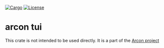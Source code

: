 [![Cargo](https://img.shields.io/badge/crates.io-v0.1.0-orange)](https://crates.io/crates/arcon_tui)
[![License](https://img.shields.io/badge/License-AGPL--3.0--only-blue)](https://github.com/cda-group/arcon)

# arcon tui

This crate is not intended to be used directly. It is a part of the [Arcon project](https://github.com/cda-group/arcon)
